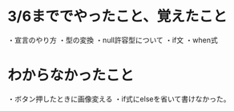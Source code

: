<h1>3/6まででやったこと、覚えたこと</h1>
・宣言のやり方
・型の変換
・null許容型について
・if文
・when式

<h1>わからなかったこと</h1>
・ボタン押したときに画像変える
・if式にelseを省いて書けなかった。
